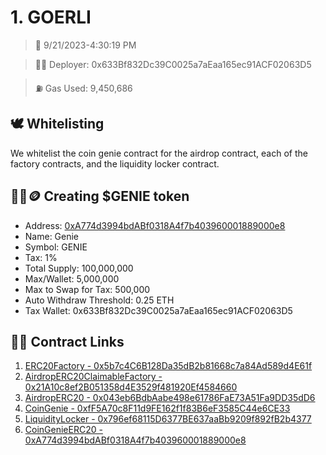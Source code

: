 # 1. GOERLI
<blockquote>📅 9/21/2023-4:30:19 PM</blockquote>

<blockquote>🧞‍♂️ Deployer: 0x633Bf832Dc39C0025a7aEaa165ec91ACF02063D5</blockquote>

<blockquote>⛽️ Gas Used: 9,450,686</blockquote>

## 🕊️ Whitelisting
We whitelist the coin genie contract for the airdrop contract, each of the factory contracts, and the liquidity locker contract.
## 🧞‍♂️🪙 Creating $GENIE token
- Address: [0xA774d3994bdABf0318A4f7b403960001889000e8](https://goerli.etherscan.io/token/0xA774d3994bdABf0318A4f7b403960001889000e8)
- Name: Genie
- Symbol: GENIE
- Tax: 1%
- Total Supply: 100,000,000
- Max/Wallet: 5,000,000
- Max to Swap for Tax: 500,000
- Auto Withdraw Threshold: 0.25 ETH
- Tax Wallet: 0x633Bf832Dc39C0025a7aEaa165ec91ACF02063D5
## 👷‍♂️ Contract Links
1. [ERC20Factory - 0x5b7c4C6B128Da35dB2b81668c7a84Ad589d4E61f](https://goerli.etherscan.io/address/0x5b7c4C6B128Da35dB2b81668c7a84Ad589d4E61f)
2. [AirdropERC20ClaimableFactory - 0x21A10c8ef2B051358d4E3529f481920Ef4584660](https://goerli.etherscan.io/address/0x21A10c8ef2B051358d4E3529f481920Ef4584660)
3. [AirdropERC20 - 0x043eb6BdbAabe498e61786FaE73A51Fa9DD35dD6](https://goerli.etherscan.io/address/0x043eb6BdbAabe498e61786FaE73A51Fa9DD35dD6)
4. [CoinGenie - 0xfF5A70c8F11d9FE162f1f83B6eF3585C44e6CE33](https://goerli.etherscan.io/address/0xfF5A70c8F11d9FE162f1f83B6eF3585C44e6CE33)
5. [LiquidityLocker - 0x796ef68115D6377BE637aaBb9209f892fB2b4377](https://goerli.etherscan.io/address/0x796ef68115D6377BE637aaBb9209f892fB2b4377)
6. [CoinGenieERC20 - 0xA774d3994bdABf0318A4f7b403960001889000e8](https://goerli.etherscan.io/address/0xA774d3994bdABf0318A4f7b403960001889000e8)
